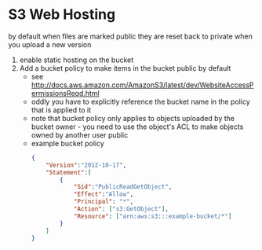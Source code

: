 # S3 Web Hosting

by default when files are marked public they are reset back to private when you upload a new version

1. enable static hosting on the bucket
2. Add a bucket policy to make items in the bucket public by default
    * see http://docs.aws.amazon.com/AmazonS3/latest/dev/WebsiteAccessPermissionsReqd.html
    * oddly you have to explicitly reference the bucket name in the policy that is applied to it
    * note that bucket policy only applies to objects uploaded by the bucket owner - you need to use the object's ACL to make objects owned by another user public
    * example bucket policy
        ```json
        {
            "Version":"2012-10-17",
            "Statement":[
                {
                    "Sid":"PublicReadGetObject",
                    "Effect":"Allow",
                    "Principal": "*",
                    "Action": ["s3:GetObject"],
                    "Resource": ["arn:aws:s3:::example-bucket/*"]
                }
            ]
        }
    ```

